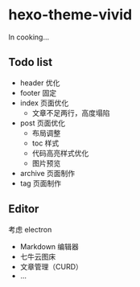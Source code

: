 # hexo-theme-vivid

In cooking...

## Todo list

- header 优化
- footer 固定
- index 页面优化
    - 文章不足两行，高度塌陷
- post 页面优化
    - 布局调整
    - toc 样式
    - 代码高亮样式优化
    -  图片预览
- archive 页面制作
- tag 页面制作


## Editor

考虑 electron

- Markdown 编辑器
- 七牛云图床
- 文章管理（CURD）
- ...
